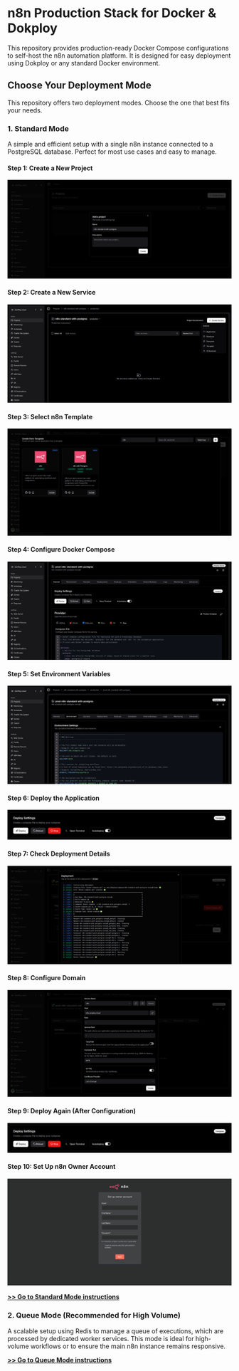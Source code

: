 # n8n Production Stack for Docker & Dokploy

This repository provides production-ready Docker Compose configurations to self-host the n8n automation platform. It is designed for easy deployment using Dokploy or any standard Docker environment.

## Choose Your Deployment Mode

This repository offers two deployment modes. Choose the one that best fits your needs.

### 1. Standard Mode

A simple and efficient setup with a single n8n instance connected to a PostgreSQL database. Perfect for most use cases and easy to manage.

#### Step 1: Create a New Project
![Create Project](./assets/dokploy-creat-project-zenploy.png)

#### Step 2: Create a New Service
![Create Service](./assets/dokploy-creat-service-zenploy.png)

#### Step 3: Select n8n Template
![Select n8n Template](./assets/dokploy-n8n-templatect-zenploy.png)

#### Step 4: Configure Docker Compose
![Deploy Docker Compose](./assets/dokploy-deploy-docker-compose-zenploy.png)

#### Step 5: Set Environment Variables
![Environment Settings](./assets/dokploy-environment-settings-zenploy.png)

#### Step 6: Deploy the Application
![Deploy](./assets/dokploy-deploy-zenploy.png)

#### Step 7: Check Deployment Details
![Deployment Details](./assets/dokploy-deployment-details-zenploy.png)

#### Step 8: Configure Domain
![Domain Configuration](./assets/dokploy-domains-zenploy.png)

#### Step 9: Deploy Again (After Configuration)
![Deploy](./assets/dokploy-deploy-zenploy.png)

#### Step 10: Set Up n8n Owner Account
![Set Up Owner Account](./assets/n8n-set-up-owner-account.png)

**[>> Go to Standard Mode instructions](./standard/)**

### 2. Queue Mode (Recommended for High Volume)

A scalable setup using Redis to manage a queue of executions, which are processed by dedicated worker services. This mode is ideal for high-volume workflows or to ensure the main n8n instance remains responsive.

**[>> Go to Queue Mode instructions](./queue/)**
